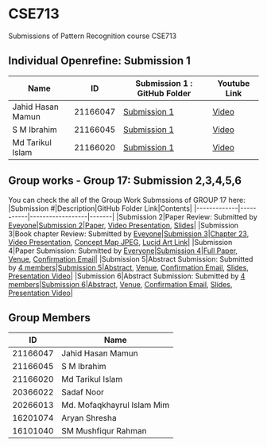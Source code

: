 # CSE713
Submissions of Pattern Recognition course CSE713

## Individual Openrefine: Submission 1 

|Name|ID|Submission 1 : GitHub Folder|Youtube Link|
|-------|------|-----|-----|
|Jahid Hasan Mamun|21166047|[Submission 1](https://github.com/JHMamun/CSE713/tree/main/submission1)|[Video](https://youtu.be/wSYRxXXmW6E)|
|S M Ibrahim|21166045|[Submission 1](https://gitlab.com/lavluda/CSE713/-/tree/main/submission1)|[Video](https://www.youtube.com/watch?v=WtIfQZFgdFU)|
|Md Tarikul Islam|21166020|[Submission 1](https://github.com/tarikulislam786/713-repo/tree/main/CSE%20713/Submission1)|[Video](https://youtu.be/vIrre_lufvk)|


## Group works - Group 17: Submission 2,3,4,5,6
You can check the all of the Group Work Submssions of GROUP 17 here:
|Submission #|Description|GitHub Folder Link|Contents|
|-------------|-----------|------------------|-------|
|Submission 2|Paper Review: Submitted by [Eveyone](https://github.com/JHMamun/CSE713/blob/main/submission2/submitter.txt)|[Submission 2](https://github.com/JHMamun/CSE713/tree/main/submission2)|[Paper](https://aclanthology.org/2020.aacl-srw.5/), [Video Presentation](https://youtu.be/dUDWWjh1C6E), [Slides](https://github.com/JHMamun/CSE713/blob/main/submission2/Automatic%20Classification%20of%20Students%20on%20Twitter%20Using%20Simple%20Profile%20Information.pdf)|
|Submission 3|Book chapter Review: Submitted by [Eveyone](https://github.com/JHMamun/CSE713/blob/main/submission3/submitter.txt)|[Submission 3](https://github.com/JHMamun/CSE713/tree/main/submission3)|[Chapter 23](https://web.stanford.edu/~jurafsky/slp3/23.pdf), [Video Presentation](https://youtu.be/ck4pOWXrlhU), [Concept Map JPEG](https://github.com/JHMamun/CSE713/blob/main/submission3/Question%20Answering.jpeg), [Lucid Art Link](https://lucid.app/lucidchart/40fc6c86-697c-455d-8dec-0e0984b0274d/edit?shared=true&page=0_0#)|
|Submission 4|Paper Submission: Submitted by [Everyone](https://github.com/JHMamun/CSE713/blob/main/submission4/submitter.txt)|[Submission 4](https://github.com/JHMamun/CSE713/tree/main/submission4)|[Full Paper](https://github.com/JHMamun/CSE713/blob/main/submission4/Youtube_Comments_Sentiment_Analysis_using_Textblob-Final.pdf), [Venue](http://fse.green.edu.bd/sti-2021/), [Confirmation Email](https://github.com/JHMamun/CSE713/blob/main/submission4/STI%202021%20submission%20162.pdf)|
|Submission 5|Abstract Submission: Submitted by [4 members](https://github.com/JHMamun/CSE713/blob/main/submission5/submitter.txt)|[Submission 5](https://github.com/JHMamun/CSE713/tree/main/submission5)|[Abstract](https://github.com/JHMamun/CSE713/blob/main/submission5/Customer_Review_Analysis_through_Text_Summarization_and_XAI.pdf), [Venue](https://aaai.org/Conferences/AAAI-22/), [Confirmation Email](https://github.com/JHMamun/CSE713/blob/main/submission5/ConfirmationEmail.pdf), [Slides](https://github.com/JHMamun/CSE713/blob/main/submission5/Customer%20Review%20Analysis%20through%20Text%20Summarization%20and%20XAI.pdf), [Presentation Video](https://youtu.be/nsccRMnU1kg)|
|Submission 6|Abstract Submission: Submitted by [4 members](https://github.com/JHMamun/CSE713/blob/main/submission6/submitter.txt)|[Submission 6](https://github.com/JHMamun/CSE713/tree/main/submission6)|[Abstract](https://github.com/JHMamun/CSE713/blob/main/submission6/Answer_Similarity_Analysis_using_Convolutional_Neural_Networks.pdf), [Venue](https://aaai.org/Conferences/AAAI-22/), [Confirmation Email](https://github.com/JHMamun/CSE713/blob/main/submission6/ConfirmationEmail2.pdf), [Slides](https://github.com/JHMamun/CSE713/blob/main/submission6/Abstract_%20Answer%20Similarity%20Analysis%20using%20Convolutional%20Neural%20Networks.pdf), [Presentation Video](https://youtu.be/UKJAlI8gTAM)|

## Group Members
|ID|Name|
|----|-----|
|21166047|Jahid Hasan Mamun|
|21166045|S M Ibrahim|
|21166020|Md Tarikul Islam|
|20366022|Sadaf Noor|
|20266013|Md. Mofaqkhayrul Islam Mim|
|16201074|Aryan Shresha|
|16101040|SM Mushfiqur Rahman|
